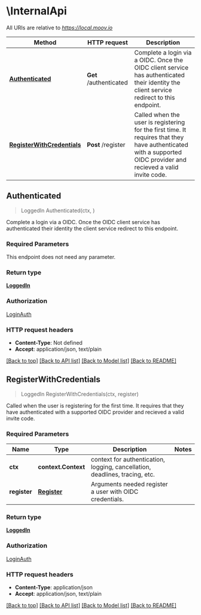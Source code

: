 # \InternalApi

All URIs are relative to *https://local.moov.io*

Method | HTTP request | Description
------------- | ------------- | -------------
[**Authenticated**](InternalApi.md#Authenticated) | **Get** /authenticated | Complete a login via a OIDC. Once the OIDC client service has authenticated their identity the client service redirect to this endpoint. 
[**RegisterWithCredentials**](InternalApi.md#RegisterWithCredentials) | **Post** /register | Called when the user is registering for the first time. It requires that they have authenticated with a  supported OIDC provider and recieved a valid invite code. 



## Authenticated

> LoggedIn Authenticated(ctx, )

Complete a login via a OIDC. Once the OIDC client service has authenticated their identity the client service redirect to this endpoint. 

### Required Parameters

This endpoint does not need any parameter.

### Return type

[**LoggedIn**](LoggedIn.md)

### Authorization

[LoginAuth](../README.md#LoginAuth)

### HTTP request headers

- **Content-Type**: Not defined
- **Accept**: application/json, text/plain

[[Back to top]](#) [[Back to API list]](../README.md#documentation-for-api-endpoints)
[[Back to Model list]](../README.md#documentation-for-models)
[[Back to README]](../README.md)


## RegisterWithCredentials

> LoggedIn RegisterWithCredentials(ctx, register)

Called when the user is registering for the first time. It requires that they have authenticated with a  supported OIDC provider and recieved a valid invite code. 

### Required Parameters


Name | Type | Description  | Notes
------------- | ------------- | ------------- | -------------
**ctx** | **context.Context** | context for authentication, logging, cancellation, deadlines, tracing, etc.
**register** | [**Register**](Register.md)| Arguments needed register a user with OIDC credentials. | 

### Return type

[**LoggedIn**](LoggedIn.md)

### Authorization

[LoginAuth](../README.md#LoginAuth)

### HTTP request headers

- **Content-Type**: application/json
- **Accept**: application/json, text/plain

[[Back to top]](#) [[Back to API list]](../README.md#documentation-for-api-endpoints)
[[Back to Model list]](../README.md#documentation-for-models)
[[Back to README]](../README.md)

